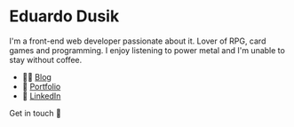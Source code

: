 # Eduardo Dusik

I'm a front-end web developer passionate about it. Lover of RPG, card games and programming. I enjoy listening to power metal and I'm unable to stay without coffee.<br/>

* :man_technologist: [Blog](https://eduardodusik.dev/) <br/>
* :art: [Portfolio](https://eduardodusik.com.br/) <br/>
* :briefcase: [LinkedIn](https://www.linkedin.com/in/eduardo-dos-santos-dusik-095100120/) <br/>

Get in touch :wave:
